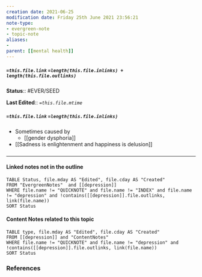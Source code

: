 ```yaml
---
creation date: 2021-06-25
modification date: Friday 25th June 2021 23:56:21
note-type: 
- evergreen-note
- topic-note
aliases:
- 
parent: [[mental health]]
---
```


##### `=this.file.link` `=length(this.file.inlinks) + length(this.file.outlinks)`

**Status**:: #EVER/SEED

**Last Edited**:: *`=this.file.mtime`*
##### `=this.file.link` `=length(this.file.inlinks)` 
- Sometimes caused by
	- [[gender dysphoria]]
- [[Sadness is enlightenment and happiness is delusion]]

### <hr class="dataviews"/>

#### Linked notes not in the outline
```dataview
TABLE Status, file.mday AS "Edited", file.cday AS "Created"
FROM "EvergreenNotes"  and [[depression]]
WHERE file.name != "QUICKNOTE" and file.name != "INDEX" and file.name != "depression" and !contains([[depression]].file.outlinks, link(file.name))
SORT Status
```

#### Content Notes related to this topic
```dataview
TABLE type, file.mday AS "Edited", file.cday AS "Created"
FROM [[depression]] and "ContentNotes"
WHERE file.name != "QUICKNOTE" and file.name != "depression" and !contains([[depression]].file.outlinks, link(file.name))
SORT Status
```

### References